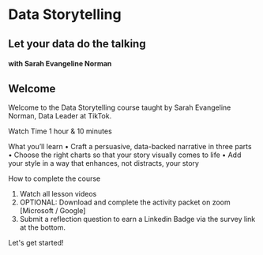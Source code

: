 # Data Storytelling

## Let your data do the talking

#### with Sarah Evangeline Norman

## Welcome

Welcome to the Data Storytelling course taught by Sarah Evangeline Norman, Data Leader at TikTok.

Watch Time
1 hour & 10 minutes

What you’ll learn
• Craft a persuasive, data-backed narrative in three parts
• Choose the right charts so that your story visually comes to life
• Add your style in a way that enhances, not distracts, your story

How to complete the course
1) Watch all lesson videos
2) OPTIONAL: Download and complete the activity packet on zoom [Microsoft / Google]
3) Submit a reflection question to earn a Linkedin Badge via the survey link at the bottom.

Let's get started!
